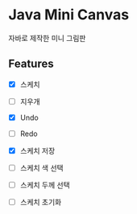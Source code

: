 
# Java Mini Canvas

자바로 제작한 미니 그림판


## Features

- [x] 스케치
- [ ] 지우개
- [x] Undo
- [ ] Redo
- [x] 스케치 저장
- [ ] 스케치 색 선택
- [ ] 스케치 두께 선택
- [ ] 스케치 초기화

